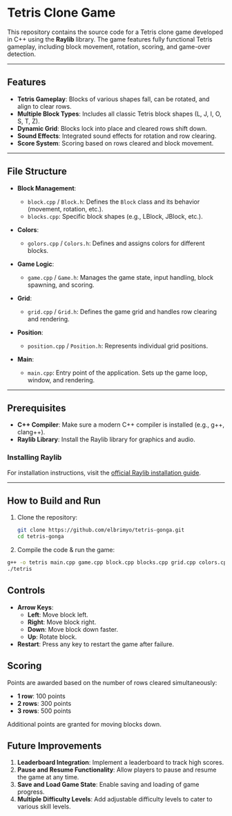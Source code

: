 # Tetris Clone Game

This repository contains the source code for a Tetris clone game developed in C++ using the **Raylib** library. The game features fully functional Tetris gameplay, including block movement, rotation, scoring, and game-over detection.

---

## Features
- **Tetris Gameplay**: Blocks of various shapes fall, can be rotated, and align to clear rows.
- **Multiple Block Types**: Includes all classic Tetris block shapes (L, J, I, O, S, T, Z).
- **Dynamic Grid**: Blocks lock into place and cleared rows shift down.
- **Sound Effects**: Integrated sound effects for rotation and row clearing.
- **Score System**: Scoring based on rows cleared and block movement.

---

## File Structure
- **Block Management**:
  - `block.cpp` / `Block.h`: Defines the `Block` class and its behavior (movement, rotation, etc.).
  - `blocks.cpp`: Specific block shapes (e.g., LBlock, JBlock, etc.).

- **Colors**:
  - `golors.cpp` / `Colors.h`: Defines and assigns colors for different blocks.

- **Game Logic**:
  - `game.cpp` / `Game.h`: Manages the game state, input handling, block spawning, and scoring.

- **Grid**:
  - `grid.cpp` / `Grid.h`: Defines the game grid and handles row clearing and rendering.

- **Position**:
  - `position.cpp` / `Position.h`: Represents individual grid positions.

- **Main**:
  - `main.cpp`: Entry point of the application. Sets up the game loop, window, and rendering.

---

## Prerequisites
- **C++ Compiler**: Make sure a modern C++ compiler is installed (e.g., g++, clang++).
- **Raylib Library**: Install the Raylib library for graphics and audio.

### Installing Raylib
For installation instructions, visit the [official Raylib installation guide](https://github.com/raysan5/raylib).

---

## How to Build and Run

1. Clone the repository:
   ```bash
   git clone https://github.com/elbrimyo/tetris-gonga.git
   cd tetris-gonga

2. Compile the code & run the game:
```bash
g++ -o tetris main.cpp game.cpp block.cpp blocks.cpp grid.cpp colors.cpp position.cpp -lraylib -std=c++17
./tetris
```

## Controls

- **Arrow Keys**:
  - **Left**: Move block left.
  - **Right**: Move block right.
  - **Down**: Move block down faster.
  - **Up**: Rotate block.
- **Restart**: Press any key to restart the game after failure.

## Scoring

Points are awarded based on the number of rows cleared simultaneously:
- **1 row**: 100 points
- **2 rows**: 300 points
- **3 rows**: 500 points

Additional points are granted for moving blocks down.

## Future Improvements

1. **Leaderboard Integration**: Implement a leaderboard to track high scores.
2. **Pause and Resume Functionality**: Allow players to pause and resume the game at any time.
3. **Save and Load Game State**: Enable saving and loading of game progress.
4. **Multiple Difficulty Levels**: Add adjustable difficulty levels to cater to various skill levels.


